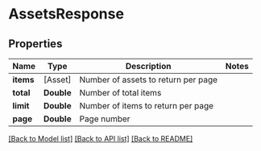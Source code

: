 # AssetsResponse

## Properties
Name | Type | Description | Notes
------------ | ------------- | ------------- | -------------
**items** | [Asset] | Number of assets to return per page | 
**total** | **Double** | Number of total items | 
**limit** | **Double** | Number of items to return per page | 
**page** | **Double** | Page number | 

[[Back to Model list]](../README.md#documentation-for-models) [[Back to API list]](../README.md#documentation-for-api-endpoints) [[Back to README]](../README.md)


